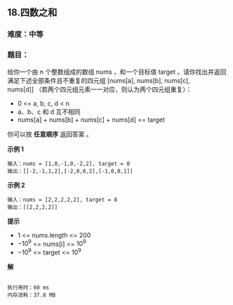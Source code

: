 ## 18.四数之和  
### 难度：中等  

### 题目：  
给你一个由 n 个整数组成的数组 nums ，和一个目标值 target 。请你找出并返回满足下述全部条件且不重复的四元组 [nums[a], nums[b], nums[c], nums[d]] （若两个四元组元素一一对应，则认为两个四元组重复）：  
+ 0 <= a, b, c, d < n
+ a、b、c 和 d 互不相同
+ nums[a] + nums[b] + nums[c] + nums[d] == target

你可以按 **任意顺序** 返回答案 。

**示例 1**

```
输入：nums = [1,0,-1,0,-2,2], target = 0
输出：[[-2,-1,1,2],[-2,0,0,2],[-1,0,0,1]]
```
**示例 2**

```
输入：nums = [2,2,2,2,2], target = 8
输出：[[2,2,2,2]]
```

**提示**
+ $1$ <= nums.length <= $200$
+ $-10^9$ <= nums[i] <= $10^9$
+ $-10^9$ <= target <= $10^9$


**解**
```js


```
```
执行用时：60 ms
内存消耗：37.8 MB
```